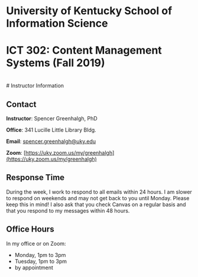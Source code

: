 # University of Kentucky School of Information Science
# ICT 302: Content Management Systems (Fall 2019)
<br>
# Instructor Information

## Contact

**Instructor**: Spencer Greenhalgh, PhD

**Office**: 341 Lucille Little Library Bldg.

**Email**: [spencer.greenhalgh@uky.edu](mailto:spencer.greenhalgh@uky.edu)

**Zoom**: [https://uky.zoom.us/my/greenhalgh](https://uky.zoom.us/my/greenhalgh)

## Response Time

During the week, I work to respond to all emails within 24 hours. I am slower to respond on weekends and may not get back to you until Monday. Please keep this in mind! I also ask that you check Canvas on a regular basis and that you respond to my messages within 48 hours. 

## Office Hours

In my office or on Zoom:

- Monday, 1pm to 3pm
- Tuesday, 1pm to 3pm
- by appointment
